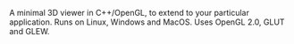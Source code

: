 A minimal 3D viewer in C++/OpenGL, to extend to your particular application. Runs on Linux, Windows and MacOS. Uses OpenGL 2.0, GLUT and GLEW.